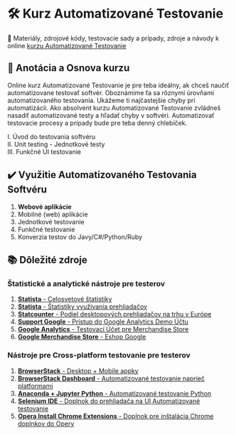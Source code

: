 # :hammer_and_wrench: Kurz Automatizované Testovanie
:briefcase: Materiály, zdrojové kódy, testovacie sady a prípady, zdroje a návody k online [kurzu Automatizované Testovanie](https://www.vita.sk/online-kurz-automatizovane-testovanie-i-zaciatocnik/)

## 📑 Anotácia a Osnova kurzu 
Online kurz Automatizované Testovanie je pre teba ideálny, ak chceš naučiť automatizovane testovať softvér. Oboznámime ťa sa rôznymi úrovňami automatizovaného testovania. Ukážeme ti najčastejšie chyby pri automatizácii. Ako absolvent kurzu Automatizované Testovanie zvládneš nasadiť automatizované testy a hľadať chyby v softvéri. Automatizovať testovacie procesy a prípady bude pre teba denný chlebíček.

I. Úvod do testovania softvéru  
II. Unit testing - Jednotkové testy  
III. Funkčné UI testovanie  

## :heavy_check_mark: Využitie Automatizovaného Testovania Softvéru
1. **Webové aplikácie**
2. Mobilné (web) aplikácie
3. Jednotkové testovanie
4. Funkčné testovanie
5. Konverzia testov do Javy/C#/Python/Ruby

## 📚 Dôležité zdroje
### Štatistické a analytické nástroje pre testerov
1. [**Statista** - Celosvetové štatistiky](https://www.statista.com/)
2. [**Statista** - Štatistiky využívania prehliadačov](https://www.statista.com/statistics/272697/market-share-desktop-internet-browser-usa/)
3. [**Statcounter** - Podiel desktopových prehliadačov na trhu v Európe](https://gs.statcounter.com/browser-market-share/desktop/europe)
4. [**Support Google** - Prístup do Google Analytics Demo Účtu](https://support.google.com/analytics/answer/6367342?hl=sk#zippy=%2Cobsah-tohto-článku)
5. [**Google Analytics** - Testovací Účet pre Merchandise Store](https://analytics.google.com/analytics/web/#/report/visitors-overview/a54516992w87479473p92320289/)
6. [**Google Merchandise Store** - Eshop Google](https://shop.googlemerchandisestore.com/)
### Nástroje pre Cross-platform testovanie pre testerov
1. [**BrowserStack** - Desktop + Mobile appky](https://www.browserstack.com/)
2. [**BrowserStack Dashboard** - Automatizované testovanie naprieč platformami](https://automate.browserstack.com/dashboard/v2/quick-start/get-started#run-sample-build)
3. [**Anaconda + Jupyter Python** - Automatizované testovanie Python](https://www.anaconda.com/products/individual)
4. [**Selenium IDE** - Doplnok do prehliadača na UI Automatizované testovanie](https://chrome.google.com/webstore/detail/selenium-ide)
5. [**Opera Install Chrome Extensions** - Doplnok pre inštalácia Chrome doplnkov do Opery](https://addons.opera.com/sk/extensions/details/install-chrome-extensions/)
